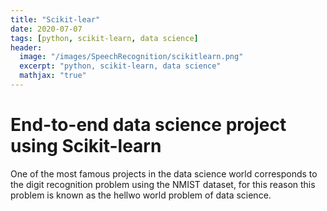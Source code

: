 ```yaml
---
title: "Scikit-lear"
date: 2020-07-07
tags: [python, scikit-learn, data science]
header:
  image: "/images/SpeechRecognition/scikitlearn.png"
  excerpt: "python, scikit-learn, data science"
  mathjax: "true"
---
```


# End-to-end data science project using Scikit-learn

One of the most famous projects in the data science world corresponds to
the digit recognition problem using the NMIST dataset, for this reason this problem is known as the hellwo world problem of data science. 
